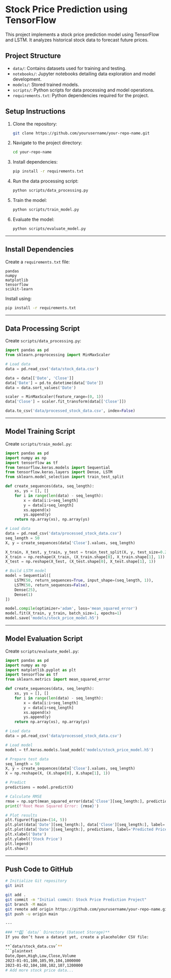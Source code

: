 # Stock Price Prediction using TensorFlow

This project implements a stock price prediction model using TensorFlow and LSTM. It analyzes historical stock data to forecast future prices.

## Project Structure

- `data/`: Contains datasets used for training and testing.
- `notebooks/`: Jupyter notebooks detailing data exploration and model development.
- `models/`: Stored trained models.
- `scripts/`: Python scripts for data processing and model operations.
- `requirements.txt`: Python dependencies required for the project.

## Setup Instructions

1. Clone the repository:
   ```bash
   git clone https://github.com/yourusername/your-repo-name.git
   ```

2. Navigate to the project directory:
   ```bash
   cd your-repo-name
   ```

3. Install dependencies:
   ```bash
   pip install -r requirements.txt
   ```

4. Run the data processing script:
   ```bash
   python scripts/data_processing.py
   ```

5. Train the model:
   ```bash
   python scripts/train_model.py
   ```

6. Evaluate the model:
   ```bash
   python scripts/evaluate_model.py
   ```

---

## Install Dependencies

Create a `requirements.txt` file:
```plaintext
pandas
numpy
matplotlib
tensorflow
scikit-learn
```

Install using:
```bash
pip install -r requirements.txt
```

---

## Data Processing Script
Create `scripts/data_processing.py`:
```python
import pandas as pd
from sklearn.preprocessing import MinMaxScaler

# Load data
data = pd.read_csv('data/stock_data.csv')

data = data[['Date', 'Close']]
data['Date'] = pd.to_datetime(data['Date'])
data = data.sort_values('Date')

scaler = MinMaxScaler(feature_range=(0, 1))
data['Close'] = scaler.fit_transform(data[['Close']])

data.to_csv('data/processed_stock_data.csv', index=False)
```

---

## Model Training Script
Create `scripts/train_model.py`:
```python
import pandas as pd
import numpy as np
import tensorflow as tf
from tensorflow.keras.models import Sequential
from tensorflow.keras.layers import Dense, LSTM
from sklearn.model_selection import train_test_split

def create_sequences(data, seq_length):
    xs, ys = [], []
    for i in range(len(data) - seq_length):
        x = data[i:i+seq_length]
        y = data[i+seq_length]
        xs.append(x)
        ys.append(y)
    return np.array(xs), np.array(ys)

# Load data
data = pd.read_csv('data/processed_stock_data.csv')
seq_length = 50
X, y = create_sequences(data['Close'].values, seq_length)

X_train, X_test, y_train, y_test = train_test_split(X, y, test_size=0.2, shuffle=False)
X_train = np.reshape(X_train, (X_train.shape[0], X_train.shape[1], 1))
X_test = np.reshape(X_test, (X_test.shape[0], X_test.shape[1], 1))

# Build LSTM model
model = Sequential([
    LSTM(50, return_sequences=True, input_shape=(seq_length, 1)),
    LSTM(50, return_sequences=False),
    Dense(25),
    Dense(1)
])

model.compile(optimizer='adam', loss='mean_squared_error')
model.fit(X_train, y_train, batch_size=1, epochs=1)
model.save('models/stock_price_model.h5')
```

---

## Model Evaluation Script
Create `scripts/evaluate_model.py`:
```python
import pandas as pd
import numpy as np
import matplotlib.pyplot as plt
import tensorflow as tf
from sklearn.metrics import mean_squared_error

def create_sequences(data, seq_length):
    xs, ys = [], []
    for i in range(len(data) - seq_length):
        x = data[i:i+seq_length]
        y = data[i+seq_length]
        xs.append(x)
        ys.append(y)
    return np.array(xs), np.array(ys)

# Load data
data = pd.read_csv('data/processed_stock_data.csv')

# Load model
model = tf.keras.models.load_model('models/stock_price_model.h5')

# Prepare test data
seq_length = 50
X, y = create_sequences(data['Close'].values, seq_length)
X = np.reshape(X, (X.shape[0], X.shape[1], 1))

# Predict
predictions = model.predict(X)

# Calculate RMSE
rmse = np.sqrt(mean_squared_error(data['Close'][seq_length:], predictions))
print(f'Root Mean Squared Error: {rmse}')

# Plot results
plt.figure(figsize=(14, 5))
plt.plot(data['Date'][seq_length:], data['Close'][seq_length:], label='Actual Prices')
plt.plot(data['Date'][seq_length:], predictions, label='Predicted Prices')
plt.xlabel('Date')
plt.ylabel('Stock Price')
plt.legend()
plt.show()
```

---

## Push Code to GitHub

```bash
# Initialize Git repository
git init

git add .
git commit -m "Initial commit: Stock Price Prediction Project"
git branch -M main
git remote add origin https://github.com/yourusername/your-repo-name.git
git push -u origin main

---

### **3️⃣ `data/` Directory (Dataset Storage)**
If you don’t have a dataset yet, create a placeholder CSV file:

**`data/stock_data.csv`**
```plaintext
Date,Open,High,Low,Close,Volume
2023-01-01,100,105,99,104,1000000
2023-01-02,104,108,102,107,1200000
# Add more stock price data...
